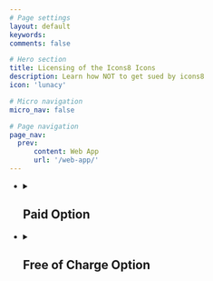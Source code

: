 ```yaml
---
# Page settings
layout: default
keywords:
comments: false

# Hero section
title: Licensing of the Icons8 Icons
description: Learn how NOT to get sued by icons8
icon: 'lunacy'

# Micro navigation
micro_nav: false

# Page navigation
page_nav:
  prev:
      content: Web App
      url: '/web-app/'
---
```

  
 <ul>
   <li>
   <details>
     <summary>
        <h2>Paid Option</h2>
     </summary>
<p>Paying customers are eligible to download icons in PNG, SVG, EPS, and PDF file formats in any size up to 2048 pixels. Licensing is available in the form of subscriptions. Monthly and annual subscriptions are available. In case of monthly subscription, your account is charged once per month. In case of annual subscription, your account is charged once a year. You may cancel your subscription at any time. All materials downloaded while you are on subscription <b>stay yours for good</b>. You may continue to use them in current or future commercial projects. Few restrictions are applied. Please read more about <a href="https://icons8.com/vue-static/landings/pricing/icons8-license.pdf" rel="nofollow">permitted and prohibited uses</a>.</p>
<p><a href="https://icons8.com/paid-license-99/#/" rel="nofollow">Monthly subscription would cost you 19.95$ and annual just 199.90$</a>.</p>
   </details>
   </li>
   <li>
   <details>
     <summary>
       <h2> Free of Charge Option </h2>
     </summary>
<p>You are welcome to use icons apps for free for personal or commercial use. In this case, you have to reference us somewhere in an appropriate place of your product. In most cases, it is enough to place a web link pointed to our website's main page. A better option would be to place a link pointed directly to the icon you decided to use. Please note that the free icons can only be downloaded in PNG up to 100x100px. The <a href="https://icons8.com/icon/pack/free-icons/all" rel="nofollow">Popular Icons</a> and <a href="https://icons8.com/icon/pack/Logos/all" rel="nofollow">Logos</a> are free in all formats, including SVG.</p>
 <details>
     <summary>
       <strong> How to Setup a Link? </strong>
     </summary>
Below is the list of suggested places where you may set up a link:
<ul>
<li>Websites - we require linking from all pages where the icons are used. Please put the link in the footer if the icons are used on each page. A nice example:</li>
</ul>
<p><a target="_blank" rel="noopener noreferrer" href="https://camo.githubusercontent.com/20840aae5067c9f6b983a0b3a82e61d2ea6bd578/68747470733a2f2f73746f726167652e63726973702e636861742f75736572732f68656c706465736b2f776562736974652f30333837636332322d333365392d343465382d383236662d6335633138643331666338312f31353633356532302d386330322d343164302d396239382d6461336461393563663831622e706e67"><img src="https://camo.githubusercontent.com/20840aae5067c9f6b983a0b3a82e61d2ea6bd578/68747470733a2f2f73746f726167652e63726973702e636861742f75736572732f68656c706465736b2f776562736974652f30333837636332322d333365392d343465382d383236662d6335633138643331666338312f31353633356532302d386330322d343164302d396239382d6461336461393563663831622e706e67" alt="" data-canonical-src="https://storage.crisp.chat/users/helpdesk/website/0387cc22-33e9-44e8-826f-c5c18d31fc81/15635e20-8c02-41d0-9b98-da3da95cf81b.png" style="max-width:100%;"></a></p>
<ul>
<li>Desktop software - please put the link in the About dialog</li>
<li>Mobile apps - please put the link in the About dialog and acknowledgment on
the AppStore/Google Play page. If the application doesn’t have an
About section, please reference <a href="https://icons8.com/" rel="nofollow">Icons8</a> on the app page</li>
<li>Chrome App - please add the link to the description in the Chrome Web Store and (if it doesn't break your layout) somewhere in Settings</li>
<li>WordPress plugin - please link on the Settings page of the plugin and the
plugin page</li>
<li>PDF, Excel, Word, any other document and also eBooks
and printed editions - you can put the link anywhere in the document</li>
<li>PC game - please put the link in the Credits section. And we would
love to have a copy of the game, thank you :-)</li>
<li>YouTube - please put the link in the description box</li>
<li>eBay page - you can put the link in the footer</li>
<li>Social network - please place the link in some of your posts</li>
<li>T-shirts, mugs, umbrellas etc. - put the link in some noticeable location of the product</li>
</ul>
</details>
   </details></li>
 </ul>
